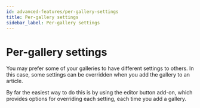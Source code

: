 ```yaml
---
id: advanced-features/per-gallery-settings
title: Per-gallery settings
sidebar_label: Per-gallery settings
---
```


# Per-gallery settings

You may prefer some of your galleries to have different settings to others. In this case, some settings can be overridden when you add the gallery to an article.

By far the easiest way to do this is by using the editor button add-on, which provides options for overriding each setting, each time you add a gallery.

